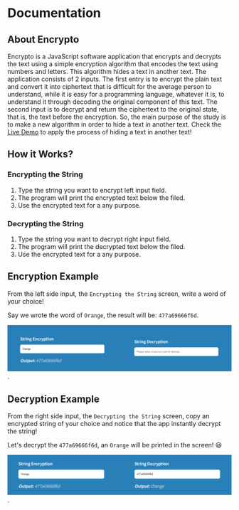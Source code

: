 # Documentation

## About Encrypto

Encrypto is a JavaScript software application that encrypts and decrypts the text using a simple encryption algorithm that encodes the text using numbers and letters. This algorithm hides a text in another text. The application consists of 2 inputs. The first entry is to encrypt the plain text and convert it into ciphertext that is difficult for the average person to understand, while it is easy for a programming language, whatever it is, to understand it through decoding the original component of this text. The second input is to decrypt and return the ciphertext to the original state, that is, the text before the encryption. So, the main purpose of the study is to make a new algorithm in order to hide a text in another text. Check the [Live Demo](https://mahelhelou.github.io/mahelhelou) to apply the process of hiding a text in another text!

## How it Works?

### Encrypting the String

1. Type the string you want to encrypt left input field.
2. The program will print the encrypted text below the filed.
3. Use the encrypted text for a any purpose.

### Decrypting the String

1. Type the string you want to decrypt right input field.
2. The program will print the decrypted text below the filed.
3. Use the encrypted text for a any purpose.

## Encryption Example

From the left side input, the `Encrypting the String` screen, write a word of your choice!

Say we wrote the word of `Orange`, the result will be: `477a69666f6d`.

![Encryption Screenshot](/images/encrypt-output.png 'Encryption Screenshot').

## Decryption Example

From the right side input, the `Decrypting the String` screen, copy an encrypted string of your choice and notice that the app instantly decrypt the string!

Let's decrypt the `477a69666f6d`, an `Orange` will be printed in the screen! 😆

![Decryption Screenshot](/images/decrypt-output.png 'Decryption Screenshot').
